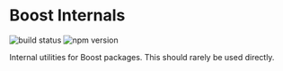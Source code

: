 # Boost Internals

![build status](https://img.shields.io/github/workflow/status/milesj/boost/Build)
![npm version](https://img.shields.io/npm/v/@boost/internal)

Internal utilities for Boost packages. This should rarely be used directly.
